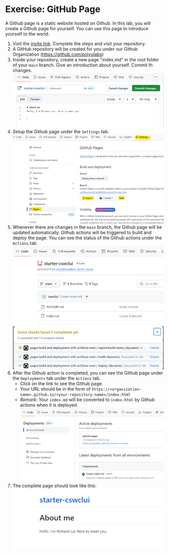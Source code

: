 
# Exercise: GitHub Page

A Github page is a static website hosted on Github. In this lab, you will create a Github page for yourself. You can use this page to introduce yourself to the world. 

1. Visit the [invite link](https://classroom.github.com/a/bZ5sYH2F). Complete the steps and visit your repository.
2. A GitHub repository will be created for you under our Github Organization (https://github.com/polyulabs)
3. Inside your repository, create a new page "index.md" in the root folder of your `main` branch. Give an introduction about yourself. Commit th changes.
   ![Alt text](image-1.png)
4. Setup the Github page under the `Settings` tab. 
   ![Alt text](image.png)
5. Whenever there are changes in the `main` branch, the Github page will be updated automatically. Github actions will be triggered to build and deploy the page. You can see the status of the Github actions under the `Actions` tab.
    ![Alt text](image-3.png)
    ![Alt text](image-4.png)
6. After the Github action is completed, you can see the Github page under the `Deployments` tab under the `Actions` tab. 
   - Click on the link to see the Github page. 
   - Your URL should be in the form of `https://<organization-name>.github.io/<your-repository-name>/index.html`
   - *Remark*: Your `index.md` will be converted to `index.html` by Github actions when it is deployed.
   ![Alt text](image-6.png)
7. The complete page should look like this:
   ![Alt text](image-7.png)

